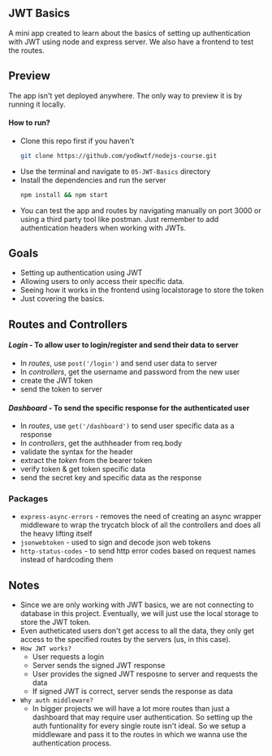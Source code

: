 ## JWT Basics

A mini app created to learn about the basics of setting up authentication with JWT using node and express server. We also have a frontend to test the routes.

## Preview

The app isn't yet deployed anywhere. The only way to preview it is by running it locally.

#### How to run?

- Clone this repo first if you haven't
  ```bash
  git clone https://github.com/yodkwtf/nodejs-course.git
  ```
- Use the terminal and navigate to `05-JWT-Basics` directory
- Install the dependencies and run the server
  ```bash
  npm install && npm start
  ```
- You can test the app and routes by navigating manually on port 3000 or using a third party tool like postman. Just remember to add authentication headers when working with JWTs.

## Goals

- Setting up authentication using JWT
- Allowing users to only access their specific data.
- Seeing how it works in the frontend using localstorage to store the token
- Just covering the basics.

## Routes and Controllers

#### _Login_ - To allow user to login/register and send their data to server

- In _routes_, use `post('/login')` and send user data to server
- In _controllers_, get the username and password from the new user
- create the JWT token
- send the token to server

#### _Dashboard_ - To send the specific response for the authenticated user

- In _routes_, use `get('/dashboard')` to send user specific data as a response
- In _controllers_, get the authheader from req.body
- validate the syntax for the header
- extract the _token_ from the bearer token
- verify token & get token specific data
- send the secret key and specific data as the response

### Packages

- `express-async-errors` - removes the need of creating an async wrapper middleware to wrap the trycatch block of all the controllers and does all the heavy lifting itself
- `jsonwebtoken` - used to sign and decode json web tokens
- `http-status-codes` - to send http error codes based on request names instead of hardcoding them

## Notes

- Since we are only working with JWT basics, we are not connecting to database in this project. Eventually, we will just use the local storage to store the JWT token.
- Even autheticated users don't get access to all the data, they only get access to the specified routes by the servers (us, in this case).
- `How JWT works?`
  - User requests a login
  - Server sends the signed JWT response
  - User provides the signed JWT resposne to server and requests the data
  - If signed JWT is correct, server sends the response as data
- `Why auth middleware?`
  - In bigger projects we will have a lot more routes than just a dashboard that may require user authentication. So setting up the auth funtionality for every single route isn't ideal. So we setup a middleware and pass it to the routes in which we wanna use the authentication process.
